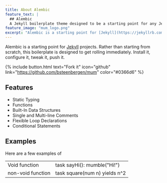 ```yaml
---
title: About Alembic
feature_text: |
  ## Alembic
  A Jekyll boilerplate theme designed to be a starting point for any Jekyll website
feature_image: "mum_logo.png"
excerpt: "Alembic is a starting point for [Jekyll](https://jekyllrb.com/) projects. Rather than starting from scratch, this boilerplate is designed to get the ball rolling immediately. Install it, configure it, tweak it, push it."
---
```


Alembic is a starting point for [Jekyll](https://jekyllrb.com/) projects. Rather than starting from scratch, this boilerplate is designed to get rolling immediately. Install it, configure it, tweak it, push it.

{% include button.html text="Fork it" icon="github" link="https://github.com/bsteenbergen/mum" color="#0366d6" %}

## Features

- Static Typing
- Functions
- Built-In Data Structures
- Single and Multi-line Comments
- Flexible Loop Declarations
- Conditional Statements

## Examples

Here are a few examples of

|                   |                               |
| ----------------- | ----------------------------- |
| Void function     | task sayHi(): mumble("Hi!")   |
| non-void function | task square(num n) yields n^2 |
